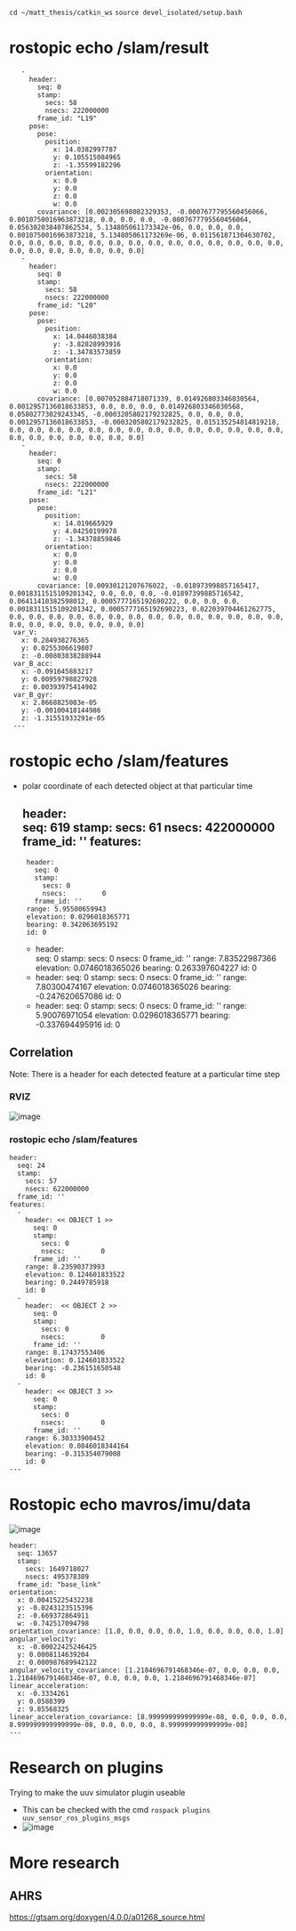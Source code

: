  `cd ~/matt_thesis/catkin_ws`
 `source devel_isolated/setup.bash`
 
 
 
 # rostopic echo /slam/result

       - 
         header: 
           seq: 0
           stamp: 
             secs: 58
             nsecs: 222000000
           frame_id: "L19"
         pose: 
           pose: 
             position: 
               x: 14.0382997787
               y: 0.105515084965
               z: -1.35599182296
             orientation: 
               x: 0.0
               y: 0.0
               z: 0.0
               w: 0.0
           covariance: [0.002305698082329353, -0.0007677795560456066, 0.0010750016963873218, 0.0, 0.0, 0.0, -0.0007677795560456064, 0.056302038407862534, 5.134805061173342e-06, 0.0, 0.0, 0.0, 0.0010750016963873218, 5.134805061173269e-06, 0.011561871304630702, 0.0, 0.0, 0.0, 0.0, 0.0, 0.0, 0.0, 0.0, 0.0, 0.0, 0.0, 0.0, 0.0, 0.0, 0.0, 0.0, 0.0, 0.0, 0.0, 0.0, 0.0]
       - 
         header: 
           seq: 0
           stamp: 
             secs: 58
             nsecs: 222000000
           frame_id: "L20"
         pose: 
           pose: 
             position: 
               x: 14.0446038384
               y: -3.82828993916
               z: -1.34783573859
             orientation: 
               x: 0.0
               y: 0.0
               z: 0.0
               w: 0.0
           covariance: [0.007052884718071339, 0.014926803346030564, 0.0012957136018633853, 0.0, 0.0, 0.0, 0.014926803346030568, 0.05802773029243345, -0.0003205802179232825, 0.0, 0.0, 0.0, 0.0012957136018633853, -0.0003205802179232825, 0.015135254814819218, 0.0, 0.0, 0.0, 0.0, 0.0, 0.0, 0.0, 0.0, 0.0, 0.0, 0.0, 0.0, 0.0, 0.0, 0.0, 0.0, 0.0, 0.0, 0.0, 0.0, 0.0]
       - 
         header: 
           seq: 0
           stamp: 
             secs: 58
             nsecs: 222000000
           frame_id: "L21"
         pose: 
           pose: 
             position: 
               x: 14.019665929
               y: 4.04250199978
               z: -1.34378859846
             orientation: 
               x: 0.0
               y: 0.0
               z: 0.0
               w: 0.0
           covariance: [0.00930121207676022, -0.018973998857165417, 0.0018311515109201342, 0.0, 0.0, 0.0, -0.01897399885716542, 0.06411410382598012, 0.0005777165192690222, 0.0, 0.0, 0.0, 0.0018311515109201342, 0.0005777165192690223, 0.022039704461262775, 0.0, 0.0, 0.0, 0.0, 0.0, 0.0, 0.0, 0.0, 0.0, 0.0, 0.0, 0.0, 0.0, 0.0, 0.0, 0.0, 0.0, 0.0, 0.0, 0.0, 0.0]
     var_V: 
       x: 0.284938276365
       y: 0.0255306619807
       z: -0.00803038288944
     var_B_acc: 
       x: -0.091645883217
       y: 0.00959798827928
       z: 0.00393975414902
     var_B_gyr: 
       x: 2.8668825083e-05
       y: -0.00100418144986
       z: -1.31551933291e-05
     ---
# rostopic echo /slam/features
 - polar coordinate of each detected object at that particular time 

    header:  
      seq: 619
      stamp: 
        secs: 61
        nsecs: 422000000
      frame_id: ''
    features: 
      -  
        header:  
          seq: 0
          stamp: 
            secs: 0
            nsecs:         0
          frame_id: ''
        range: 5.95500659943
        elevation: 0.0296018365771
        bearing: 0.342063695192
        id: 0
      -  
        header:  
          seq: 0
          stamp: 
            secs: 0
            nsecs:         0
          frame_id: ''
        range: 7.83522987366
        elevation: 0.0746018365026
        bearing: 0.263397604227
        id: 0
      -   
        header: 
          seq: 0
          stamp: 
            secs: 0
            nsecs:         0
          frame_id: ''
        range: 7.80300474167
        elevation: 0.0746018365026
        bearing: -0.247620657086
        id: 0
      -   
        header: 
          seq: 0
          stamp: 
            secs: 0
            nsecs:         0
          frame_id: ''
        range: 5.90076971054
        elevation: 0.0296018365771
        bearing: -0.337694495916
        id: 0

## Correlation
Note: There is a header for each detected feature at a particular time step  

### RVIZ
![image](https://user-images.githubusercontent.com/85168871/171074917-7511ef50-72f3-4c7d-b241-632e84e59489.png)
  
### rostopic echo /slam/features   
    header: 
      seq: 24
      stamp: 
        secs: 57
        nsecs: 622000000
      frame_id: ''
    features: 
      -   
        header: << OBJECT 1 >>
          seq: 0
          stamp: 
            secs: 0
            nsecs:         0
          frame_id: ''
        range: 8.23590373993
        elevation: 0.124601833522
        bearing: 0.2449785918
        id: 0
      -   
        header:  << OBJECT 2 >>
          seq: 0
          stamp: 
            secs: 0
            nsecs:         0
          frame_id: ''
        range: 8.17437553406
        elevation: 0.124601833522
        bearing: -0.236151650548
        id: 0
      - 
        header: << OBJECT 3 >>
          seq: 0
          stamp: 
            secs: 0
            nsecs:         0
          frame_id: ''
        range: 6.30333900452
        elevation: 0.0846018344164
        bearing: -0.315354079008
        id: 0
    ---
# Rostopic echo mavros/imu/data
![image](https://user-images.githubusercontent.com/85168871/172029735-158b9689-2d15-4b7c-bb17-2cb95977a47d.png)  
  
    header: 
      seq: 13657
      stamp: 
        secs: 1649718027
        nsecs: 495378389
      frame_id: "base_link"
    orientation: 
      x: 0.00415225432238
      y: -0.0243123515396
      z: -0.669372864911
      w: -0.742517094798
    orientation_covariance: [1.0, 0.0, 0.0, 0.0, 1.0, 0.0, 0.0, 0.0, 1.0]
    angular_velocity: 
      x: -0.00022425246425
      y: 0.0008114639204
      z: 0.000987689942122
    angular_velocity_covariance: [1.2184696791468346e-07, 0.0, 0.0, 0.0, 1.2184696791468346e-07, 0.0, 0.0, 0.0, 1.2184696791468346e-07]
    linear_acceleration: 
      x: -0.3334261
      y: 0.0588399
      z: 9.85568325
    linear_acceleration_covariance: [8.999999999999999e-08, 0.0, 0.0, 0.0, 8.999999999999999e-08, 0.0, 0.0, 0.0, 8.999999999999999e-08]
    ---
# Research on plugins
  
  Trying to make the uuv simulator plugin useable  
  - This can be checked with the cmd `rospack plugins uuv_sensor_ros_plugins_msgs` 
  - ![image](https://user-images.githubusercontent.com/85168871/172045778-2d206132-8a7d-42b7-bd14-8d311f7569eb.png)  
 
  
# More research
## AHRS
https://gtsam.org/doxygen/4.0.0/a01268_source.html


